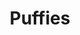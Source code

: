 ---
title: Puffies
crosslinks:
- livven
- torpedotits
- BustyPetite
- tipofmypenis
- cheeky_olive
- gonewild
- MassiveTitsnAss
- ForeverAlone
- SpankSafe
- FayeReagan
- PlayMe
- SexyFlowerWater
---